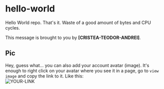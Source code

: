 # hello-world

Hello World repo. That's it. Waste of a good amount of bytes and CPU cycles.

This message is brought to you by **[CRISTEA-TEODOR-ANDREI]**.

## Pic

Hey, guess what... you can also add your account avatar (image). It's enough to right click on your avatar where you see it in a page, go to `view image` and copy the link to it.
Like this:  
![YOUR-LINK](https://avatars2.githubusercontent.com/u/7242607?s=60&v=4)
